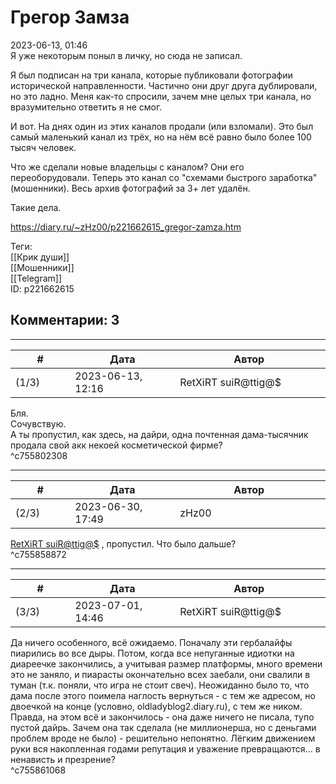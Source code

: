 Грегор Замза
============

  
2023-06-13, 01:46  
 Я уже некоторым поныл в личку, но сюда не записал.   
   
 Я был подписан на три канала, которые публиковали фотографии исторической направленности. Частично они друг друга дублировали, но это ладно. Меня как-то спросили, зачем мне целых три канала, но вразумительно ответить я не смог.   
   
 И вот. На днях один из этих каналов продали (или взломали). Это был самый маленький канал из трёх, но на нём всё равно было более 100 тысяч человек.   
   
 Что же сделали новые владельцы с каналом? Они его переоборудовали. Теперь это канал со "схемами быстрого заработка" (мошенники). Весь архив фотографий за 3+ лет удалён.   
   
 Такие дела.   
  
<https://diary.ru/~zHz00/p221662615_gregor-zamza.htm>  
  
Теги:  
[[Крик души]]  
[[Мошенники]]  
[[Telegram]]  
ID: p221662615  


Комментарии: 3
--------------

  


---



|         #         |              Дата              |                     Автор                     |           ID           |
| --- | --- | --- | --- |
| (1/3) | 2023-06-13, 12:16 | RetXiRT suiR@ttig@$ | c755802308 |

  
 Бля.   
 Сочувствую.   
 А ты пропустил, как здесь, на дайри, одна почтенная дама-тысячник продала свой акк некоей косметической фирме?   
 ^c755802308

---



|         #         |              Дата              |                     Автор                     |           ID           |
| --- | --- | --- | --- |
| (2/3) | 2023-06-30, 17:49 | zHz00 | c755858872 |

  
  [RetXiRT suiR@ttig@$](https://Hellspawn.diary.ru "Atomicautionuclear")  , пропустил. Что было дальше?   
 ^c755858872

---



|         #         |              Дата              |                     Автор                     |           ID           |
| --- | --- | --- | --- |
| (3/3) | 2023-07-01, 14:46 | RetXiRT suiR@ttig@$ | c755861068 |

  
 Да ничего особенного, всё ожидаемо. Поначалу эти гербалайфы пиарились во все дыры. Потом, когда все непуганные идиотки на диареечке закончились, а учитывая размер платформы, много времени это не заняло, и пиарасты окончательно всех заебали, они свалили в туман (т.к. поняли, что игра не стоит свеч). Неожиданно было то, что дама после этого поимела наглость вернуться - с тем же адресом, но двоечкой на конце (условно, oldladyblog2.diary.ru), с тем же ником. Правда, на этом всё и закончилось - она даже ничего не писала, тупо пустой дайрь. Зачем она так сделала (не миллионерша, но с деньгами проблем вроде не было) - решительно непонятно. Лёгким движением руки вся накопленная годами репутация и уважение превращаются... в ненависть и презрение?   
 ^c755861068